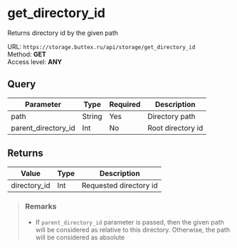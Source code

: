 # get_directory_id
Returns directory id by the given path

URL: `https://storage.buttex.ru/api/storage/get_directory_id`\
Method: **GET**\
Access level: **ANY**

## Query
| Parameter           | Type   | Required | Description       |
|---------------------|--------|----------|-------------------|
| path                | String | Yes      | Directory path    |
| parent_directory_id | Int    | No       | Root directory id |

## Returns
| Value         | Type          | Description              |
|---------------|---------------|--------------------------| 
| directory_id  | Int           | Requested directory id   |

> ### Remarks
> - If `parent_directory_id` parameter is passed, then the given path will be
> considered as relative to this directory. Otherwise, the path will be considered as absolute